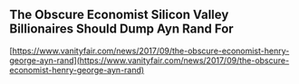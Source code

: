 ## The Obscure Economist Silicon Valley Billionaires Should Dump Ayn Rand For
  
  [https://www.vanityfair.com/news/2017/09/the-obscure-economist-henry-george-ayn-rand](https://www.vanityfair.com/news/2017/09/the-obscure-economist-henry-george-ayn-rand)